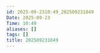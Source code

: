 ```yaml
---
id: 2025-09-2310:49_202509231049
Date: 2025-09-23
Time: 10:49
aliases: []
tags: []
title: 202509231049
---
```


